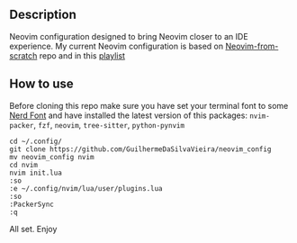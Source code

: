 ## Description

Neovim configuration designed to bring Neovim closer to an IDE experience. My 
current Neovim configuration is based on 
[Neovim-from-scratch](https://github.com/LunarVim/Neovim-from-scratch) repo and
in this [playlist](https://www.youtube.com/playlist?list=PLhoH5vyxr6Qq41NFL4GvhFp-WLd5xzIzZ)

## How to use

Before cloning this repo make sure you have set your terminal font to some 
[Nerd Font](https://github.com/ryanoasis/nerd-fonts) and have installed the 
latest version of this packages: `nvim-packer`, `fzf`, `neovim`, `tree-sitter`,
`python-pynvim`

```
cd ~/.config/
git clone https://github.com/GuilhermeDaSilvaVieira/neovim_config
mv neovim_config nvim
cd nvim
nvim init.lua 
:so 
:e ~/.config/nvim/lua/user/plugins.lua
:so
:PackerSync
:q
```
All set. Enjoy
